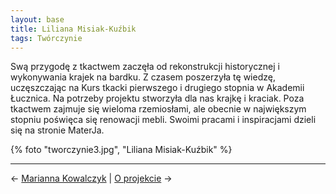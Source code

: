 ```yaml
---
layout: base
title: Liliana Misiak-Kuźbik
tags: Twórczynie
---
```


Swą przygodę z tkactwem zaczęła od rekonstrukcji historycznej i wykonywania krajek na bardku. Z czasem poszerzyła tę wiedzę, uczęszczając na Kurs tkacki pierwszego i drugiego stopnia w Akademii Łucznica. Na potrzeby projektu stworzyła dla nas krajkę i kraciak. Poza tkactwem zajmuje się wieloma rzemiosłami, ale obecnie w największym stopniu poświęca się renowacji mebli. Swoimi pracami i inspiracjami dzieli się na stronie MaterJa.

{% foto "tworczynie3.jpg", "Liliana Misiak-Kuźbik" %}

---

← [Marianna Kowalczyk](/marianna-kowalczyk/#main) | [O projekcie](/o-projekcie/#main) →